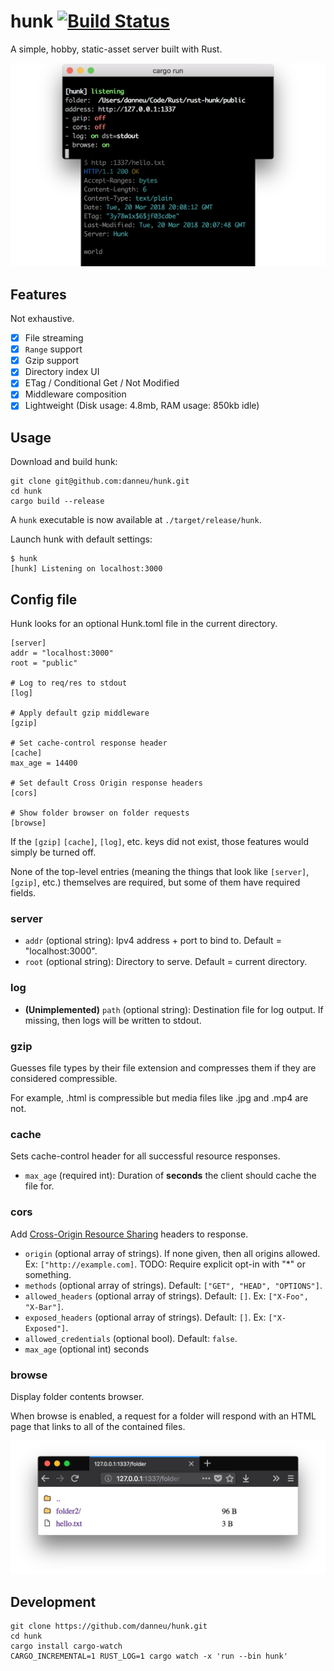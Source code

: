 # hunk [![Build Status](https://travis-ci.org/danneu/hunk.svg?branch=master)](https://travis-ci.org/danneu/hunk)

A simple, hobby, static-asset server built with Rust.

![terminal screenshot](/img/splash.png)

## Features

Not exhaustive.

- [x] File streaming
- [x] `Range` support
- [x] Gzip support
- [x] Directory index UI
- [x] ETag / Conditional Get / Not Modified
- [x] Middleware composition
- [x] Lightweight (Disk usage: 4.8mb, RAM usage: 850kb idle)

## Usage

Download and build hunk:

    git clone git@github.com:danneu/hunk.git
    cd hunk
    cargo build --release
    
A `hunk` executable is now available at `./target/release/hunk`.

Launch hunk with default settings:

    $ hunk
    [hunk] Listening on localhost:3000
    
## Config file

Hunk looks for an optional Hunk.toml file in the current directory.

    [server]
    addr = "localhost:3000"
    root = "public"
    
    # Log to req/res to stdout
    [log]
    
    # Apply default gzip middleware
    [gzip]
    
    # Set cache-control response header
    [cache]
    max_age = 14400 
    
    # Set default Cross Origin response headers
    [cors]
    
    # Show folder browser on folder requests
    [browse]
    
    
If the `[gzip]` `[cache]`, `[log]`, etc. keys did not exist, those features
would simply be turned off.

None of the top-level entries (meaning the things that look like `[server]`, `[gzip]`, etc.) themselves are required,
but some of them have required fields.

### server

- `addr` (optional string): Ipv4 address + port to bind to. Default = "localhost:3000".
- `root` (optional string): Directory to serve. Default = current directory.

### log

- **(Unimplemented)** `path` (optional string): Destination file for log output. If missing, then logs will be written to stdout.

### gzip

Guesses file types by their file extension and compresses them if they are considered compressible.

For example, .html is compressible but media files like .jpg and .mp4 are not.

### cache

Sets cache-control header for all successful resource responses.

- `max_age` (required int): Duration of **seconds** the client should cache the file for.

### cors

Add [Cross-Origin Resource Sharing](https://developer.mozilla.org/en-US/docs/Web/HTTP/CORS) headers to response.

- `origin` (optional array of strings). If none given, then all origins allowed. Ex: `["http://example.com]`. TODO: Require explicit opt-in with "*" or something.
- `methods` (optional array of strings). Default: `["GET", "HEAD", "OPTIONS"]`.
- `allowed_headers` (optional array of strings). Default: `[]`. Ex: `["X-Foo", "X-Bar"]`.
- `exposed_headers` (optional array of strings). Default: `[]`. Ex: `["X-Exposed"]`.
- `allowed_credentials` (optional bool). Default: `false`.
- `max_age` (optional int) seconds

### browse

Display folder contents browser.

When browse is enabled, a request for a folder will respond with an
HTML page that links to all of the contained files.

![browser screenshot](/img/browse.png)

## Development

    git clone https://github.com/danneu/hunk.git
    cd hunk
    cargo install cargo-watch
    CARGO_INCREMENTAL=1 RUST_LOG=1 cargo watch -x 'run --bin hunk'
